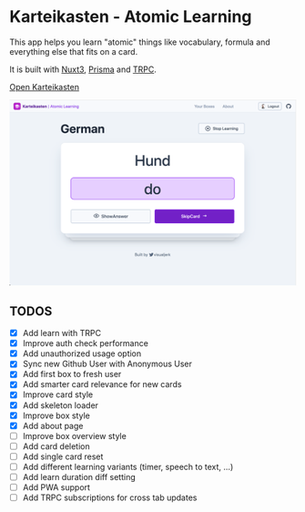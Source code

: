 # Karteikasten - Atomic Learning

This app helps you learn "atomic" things like vocabulary, formula and everything else that fits on a card.

It is built with [Nuxt3](https://v3.nuxtjs.org), [Prisma](https://www.prisma.io) and [TRPC](https://trpc.io).

[Open Karteikasten](https://karteikasten.vercel.app)

![Preview](preview.png)

## TODOS

- [x] Add learn with TRPC
- [x] Improve auth check performance
- [x] Add unauthorized usage option
- [x] Sync new Github User with Anonymous User
- [x] Add first box to fresh user
- [x] Add smarter card relevance for new cards
- [x] Improve card style
- [x] Add skeleton loader
- [x] Improve box style
- [x] Add about page
- [ ] Improve box overview style
- [ ] Add card deletion
- [ ] Add single card reset
- [ ] Add different learning variants (timer, speech to text, ...)
- [ ] Add learn duration diff setting
- [ ] Add PWA support
- [ ] Add TRPC subscriptions for cross tab updates

